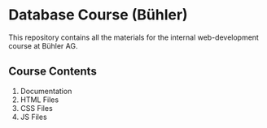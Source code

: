 # Database Course (Bühler)

This repository contains all the materials for the internal web-development course at Bühler AG.

## Course Contents

1. Documentation
2. HTML Files
3. CSS Files
4. JS Files
